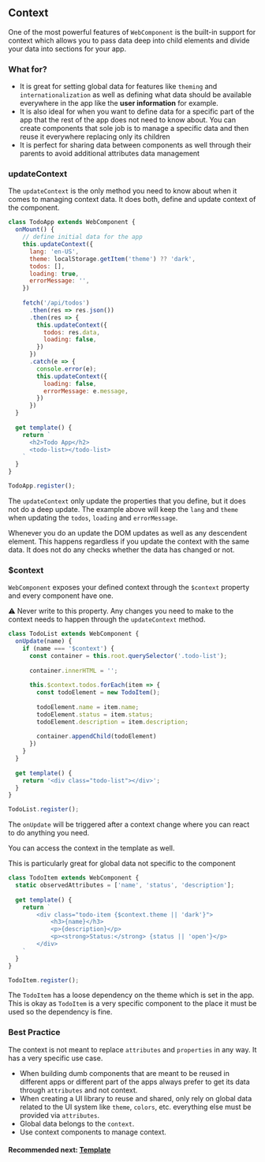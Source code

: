 ## Context
One of the most powerful features of `WebComponent` is the built-in support for context which allows
you to pass data deep into child elements and divide your data into sections for your app.

### What for?

- It is great for setting global data for features like `theming` and `internationalization` as well as 
defining what data should be available everywhere in the app like the **user information** for example.
- It is also ideal for when you want to define data for a specific part of the app that the rest of the app
does not need to know about. You can create components that sole job is to manage a specific data and then reuse it everywhere replacing only its children
- It is perfect for sharing data between components as well through their parents to avoid additional attributes data management

### updateContext
The `updateContext` is the only method you need to know about when it comes to managing context data. It does both, define
and update context of the component.

```js
class TodoApp extends WebComponent {
  onMount() {
    // define initial data for the app
    this.updateContext({
      lang: 'en-US',
      theme: localStorage.getItem('theme') ?? 'dark',
      todos: [],
      loading: true,
      errorMessage: '',
    })
    
    fetch('/api/todos')
      .then(res => res.json())
      .then(res => {
        this.updateContext({
          todos: res.data,
          loading: false,
        })
      })
      .catch(e => {
        console.error(e);
        this.updateContext({
          loading: false,
          errorMessage: e.message,
        })
      })
  }
  
  get template() {
    return `
      <h2>Todo App</h2>
      <todo-list></todo-list>
    `
  }
}

TodoApp.register();

```

The `updateContext` only update the properties that you define, but it does not do a deep update.
The example above will keep the `lang` and `theme` when updating the `todos`, `loading` and `errorMessage`.

Whenever you do an update the DOM updates as well as any descendent element. This happens regardless if you
update the context with the same data. It does not do any checks whether the data has changed or not.

### $context
`WebComponent` exposes your defined context through the `$context` property and every component have one.

⚠️ Never write to this property. Any changes you need to make to the context needs to happen through the `updateContext` method.

```js
class TodoList extends WebComponent {
  onUpdate(name) {
    if (name === '$context') {
      const container = this.root.querySelector('.todo-list');
    
      container.innerHTML = '';
  
      this.$context.todos.forEach(item => {
        const todoElement = new TodoItem();
      
        todoElement.name = item.name;
        todoElement.status = item.status;
        todoElement.description = item.description;
      
        container.appendChild(todoElement)
      })
    }
  }
  
  get template() {
    return '<div class="todo-list"></div>';
  }
}

TodoList.register();
```

The `onUpdate` will be triggered after a context change where you can react to do anything you need.

You can access the context in the template as well.

This is particularly great for global data not specific to the component

```js
class TodoItem extends WebComponent {
  static observedAttributes = ['name', 'status', 'description'];
  
  get template() {
    return `
        <div class="todo-item {$context.theme || 'dark'}">
            <h3>{name}</h3>
            <p>{description}</p>
            <p><strong>Status:</strong> {status || 'open'}</p>
        </div>
    `
  }
}

TodoItem.register();
```

The `TodoItem` has a loose dependency on the theme which is set in the app. This is okay as `TodoItem`
is a very specific component to the place it must be used so the dependency is fine.

### Best Practice
The context is not meant to replace `attributes` and `properties` in any way. It has a very specific use case.

- When building dumb components that are meant to be reused in different apps or different part of the apps
always prefer to get its data through `attributes` and not context.
- When creating a UI library to reuse and shared, only rely on global data related to the UI system like `theme`, `colors`, etc. 
everything else must be provided via `attributes`.
- Global data belongs to the `context`.
- Use context components to manage context.


#### Recommended next: [Template](https://github.com/beforesemicolon/web-component/blob/master/doc/template.md)
